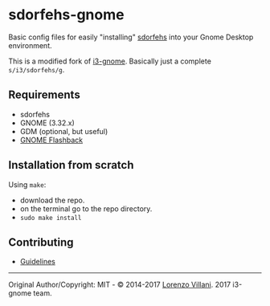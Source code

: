 # sdorfehs-gnome

Basic config files for easily "installing" [sdorfehs](https://github.com/jcs/sdorfehs) into your Gnome Desktop environment.

This is a modified fork of [i3-gnome](https://github.com/i3-gnome/i3-gnome). Basically just a complete `s/i3/sdorfehs/g`.

## Requirements
* sdorfehs
* GNOME (3.32.x)
* GDM (optional, but useful)
* [GNOME Flashback](https://github.com/i3-gnome/i3-gnome/wiki/Tips-&-Tricks#gnome-flashback)

## Installation from scratch
Using `make`:
* download the repo.
* on the terminal go to the repo directory.
* `sudo make install`

## Contributing
* [Guidelines](https://github.com/i3-gnome/i3-gnome/wiki/Contributing)

---
Original Author/Copyright: 
MIT - © 2014-2017 [Lorenzo Villani](https://github.com/lvillani). 2017 i3-gnome team.
